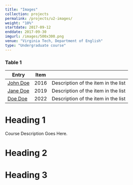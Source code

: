 ```yaml
---
title: "Images"
collection: projects
permalink: /projects/u2-images/
weight: "10%"
startdate: 2017-09-12
enddate: 2017-09-30
imgurl: /images/500x300.png
venue: "Virginia Tech, Department of English"
type: "Undergraduate course"
---
```


### Table 1

| Entry            | Item   |                                                              |
| --------         | ------ | ------------------------------------------------------------ |
| [John Doe](#)    | 2016   | Description of the item in the list                          |
| [Jane Doe](#)    | 2019   | Description of the item in the list                          |
| [Doe Doe](#)     | 2022   | Description of the item in the list                          |

Heading 1
======

Course Description Goes Here.

Heading 2
======

Heading 3
======
